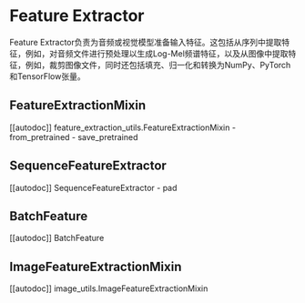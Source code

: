 <!--Copyright 2021 The HuggingFace Team. All rights reserved.

Licensed under the Apache License, Version 2.0 (the "License"); you may not use this file except in compliance with
the License. You may obtain a copy of the License at

http://www.apache.org/licenses/LICENSE-2.0

Unless required by applicable law or agreed to in writing, software distributed under the License is distributed on
an "AS IS" BASIS, WITHOUT WARRANTIES OR CONDITIONS OF ANY KIND, either express or implied. See the License for the
specific language governing permissions and limitations under the License.

⚠️ Note that this file is in Markdown but contain specific syntax for our doc-builder (similar to MDX) that may not be
rendered properly in your Markdown viewer.

-->

# Feature Extractor

Feature Extractor负责为音频或视觉模型准备输入特征。这包括从序列中提取特征，例如，对音频文件进行预处理以生成Log-Mel频谱特征，以及从图像中提取特征，例如，裁剪图像文件，同时还包括填充、归一化和转换为NumPy、PyTorch和TensorFlow张量。


## FeatureExtractionMixin

[[autodoc]] feature_extraction_utils.FeatureExtractionMixin
    - from_pretrained
    - save_pretrained

## SequenceFeatureExtractor

[[autodoc]] SequenceFeatureExtractor
    - pad

## BatchFeature

[[autodoc]] BatchFeature

## ImageFeatureExtractionMixin

[[autodoc]] image_utils.ImageFeatureExtractionMixin
